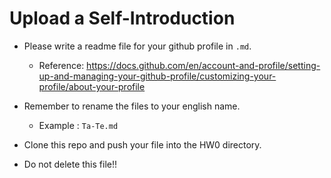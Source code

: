 # Upload a Self-Introduction

- Please write a readme file for your github profile in `.md`.

  - Reference: https://docs.github.com/en/account-and-profile/setting-up-and-managing-your-github-profile/customizing-your-profile/about-your-profile
- Remember to rename the files to your english name.

  - Example : `Ta-Te.md`
- Clone this repo and push your file into the HW0 directory.
- Do not delete this file!!
